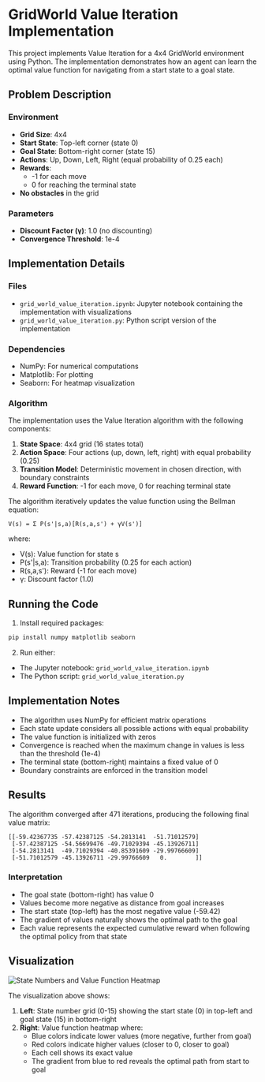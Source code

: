 # GridWorld Value Iteration Implementation

This project implements Value Iteration for a 4x4 GridWorld environment using Python. The implementation demonstrates how an agent can learn the optimal value function for navigating from a start state to a goal state.

## Problem Description

### Environment
- **Grid Size**: 4x4
- **Start State**: Top-left corner (state 0)
- **Goal State**: Bottom-right corner (state 15)
- **Actions**: Up, Down, Left, Right (equal probability of 0.25 each)
- **Rewards**: 
  - -1 for each move
  - 0 for reaching the terminal state
- **No obstacles** in the grid

### Parameters
- **Discount Factor (γ)**: 1.0 (no discounting)
- **Convergence Threshold**: 1e-4

## Implementation Details

### Files
- `grid_world_value_iteration.ipynb`: Jupyter notebook containing the implementation with visualizations
- `grid_world_value_iteration.py`: Python script version of the implementation

### Dependencies
- NumPy: For numerical computations
- Matplotlib: For plotting
- Seaborn: For heatmap visualization

### Algorithm

The implementation uses the Value Iteration algorithm with the following components:

1. **State Space**: 4x4 grid (16 states total)
2. **Action Space**: Four actions (up, down, left, right) with equal probability (0.25)
3. **Transition Model**: Deterministic movement in chosen direction, with boundary constraints
4. **Reward Function**: -1 for each move, 0 for reaching terminal state

The algorithm iteratively updates the value function using the Bellman equation:
```
V(s) = Σ P(s'|s,a)[R(s,a,s') + γV(s')]
```
where:
- V(s): Value function for state s
- P(s'|s,a): Transition probability (0.25 for each action)
- R(s,a,s'): Reward (-1 for each move)
- γ: Discount factor (1.0)

## Running the Code

1. Install required packages:
```bash
pip install numpy matplotlib seaborn
```

2. Run either:
- The Jupyter notebook: `grid_world_value_iteration.ipynb`
- The Python script: `grid_world_value_iteration.py`

## Implementation Notes
- The algorithm uses NumPy for efficient matrix operations
- Each state update considers all possible actions with equal probability
- The value function is initialized with zeros
- Convergence is reached when the maximum change in values is less than the threshold (1e-4)
- The terminal state (bottom-right) maintains a fixed value of 0
- Boundary constraints are enforced in the transition model

## Results

The algorithm converged after 471 iterations, producing the following final value matrix:

```
[[-59.42367735 -57.42387125 -54.2813141  -51.71012579]
 [-57.42387125 -54.56699476 -49.71029394 -45.13926711]
 [-54.2813141  -49.71029394 -40.85391609 -29.99766609]
 [-51.71012579 -45.13926711 -29.99766609   0.        ]]
```

### Interpretation
- The goal state (bottom-right) has value 0
- Values become more negative as distance from goal increases
- The start state (top-left) has the most negative value (-59.42)
- The gradient of values naturally shows the optimal path to the goal
- Each value represents the expected cumulative reward when following the optimal policy from that state

## Visualization

![State Numbers and Value Function Heatmap](visualizations.png)

The visualization above shows:

1. **Left**: State number grid (0-15) showing the start state (0) in top-left and goal state (15) in bottom-right
2. **Right**: Value function heatmap where:
   - Blue colors indicate lower values (more negative, further from goal)
   - Red colors indicate higher values (closer to 0, closer to goal)
   - Each cell shows its exact value
   - The gradient from blue to red reveals the optimal path from start to goal
